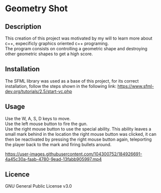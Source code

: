 # Geometry Shot

## Description

  This creation of this project was motivated by my will to learn more about c++, expecificly graphics oriented c++ programing. <br />
  The program consists on controlling a geometric shape and destroying other geometric shapes to get a high score. 
  
## Installation

  The SFML library was used as a base of this project, for its correct installation, follow the steps shown in the following link: https://www.sfml-dev.org/tutorials/2.5/start-vc.php
  
## Usage

Use the W, A, S, D keys to move. <br />
Use the left mouse button to fire the gun. <br />
Use the right mouse button to use the special ability. This ability leaves a small mark behind in the location the right mouse button was clicked, it can then be reactivated by pressing the right mouse button again, teleporting the player back to the mark and firing bullets around.

https://user-images.githubusercontent.com/104300752/184926691-4a45c30a-faab-4780-9ead-13fabb905997.mp4

## Licence

  GNU General Public License v3.0
